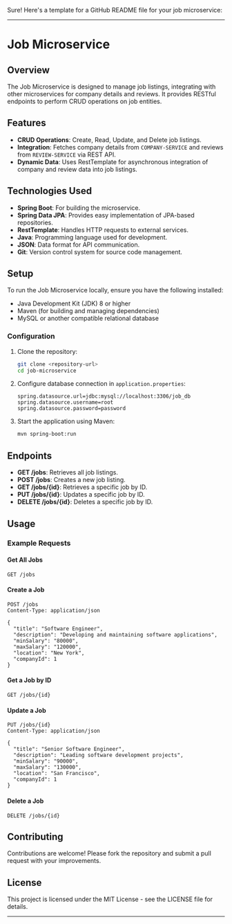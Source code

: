 Sure! Here's a template for a GitHub README file for your job microservice:

---

# Job Microservice

## Overview

The Job Microservice is designed to manage job listings, integrating with other microservices for company details and reviews. It provides RESTful endpoints to perform CRUD operations on job entities.

## Features

- **CRUD Operations**: Create, Read, Update, and Delete job listings.
- **Integration**: Fetches company details from `COMPANY-SERVICE` and reviews from `REVIEW-SERVICE` via REST API.
- **Dynamic Data**: Uses RestTemplate for asynchronous integration of company and review data into job listings.

## Technologies Used

- **Spring Boot**: For building the microservice.
- **Spring Data JPA**: Provides easy implementation of JPA-based repositories.
- **RestTemplate**: Handles HTTP requests to external services.
- **Java**: Programming language used for development.
- **JSON**: Data format for API communication.
- **Git**: Version control system for source code management.

## Setup

To run the Job Microservice locally, ensure you have the following installed:

- Java Development Kit (JDK) 8 or higher
- Maven (for building and managing dependencies)
- MySQL or another compatible relational database

### Configuration

1. Clone the repository:

   ```bash
   git clone <repository-url>
   cd job-microservice
   ```

2. Configure database connection in `application.properties`:

   ```properties
   spring.datasource.url=jdbc:mysql://localhost:3306/job_db
   spring.datasource.username=root
   spring.datasource.password=password
   ```

3. Start the application using Maven:

   ```bash
   mvn spring-boot:run
   ```

## Endpoints

- **GET /jobs**: Retrieves all job listings.
- **POST /jobs**: Creates a new job listing.
- **GET /jobs/{id}**: Retrieves a specific job by ID.
- **PUT /jobs/{id}**: Updates a specific job by ID.
- **DELETE /jobs/{id}**: Deletes a specific job by ID.

## Usage

### Example Requests

#### Get All Jobs

```http
GET /jobs
```

#### Create a Job

```http
POST /jobs
Content-Type: application/json

{
  "title": "Software Engineer",
  "description": "Developing and maintaining software applications",
  "minSalary": "80000",
  "maxSalary": "120000",
  "location": "New York",
  "companyId": 1
}
```

#### Get a Job by ID

```http
GET /jobs/{id}
```

#### Update a Job

```http
PUT /jobs/{id}
Content-Type: application/json

{
  "title": "Senior Software Engineer",
  "description": "Leading software development projects",
  "minSalary": "90000",
  "maxSalary": "130000",
  "location": "San Francisco",
  "companyId": 1
}
```

#### Delete a Job

```http
DELETE /jobs/{id}
```

## Contributing

Contributions are welcome! Please fork the repository and submit a pull request with your improvements.

## License

This project is licensed under the MIT License - see the LICENSE file for details.

---
